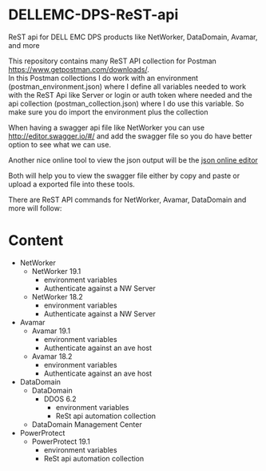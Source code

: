 # DELLEMC-DPS-ReST-api
ReST api for DELL EMC DPS products like NetWorker, DataDomain, Avamar, and more

This repository contains many ReST API collection for Postman https://www.getpostman.com/downloads/.  
In this Postman collections I do work with an environment (postman_environment.json) where I define all variables needed to work with the ReST Api like Server or login or auth token where needed and the api collection (postman_collection.json) where I do use this variable. So make sure you do import the environment plus the collection


When having a swagger api file like NetWorker you can use http://editor.swagger.io/#/ and add the swagger file so you do have better option to see what we can use.  

Another nice online tool to view the json output will be the [json online editor](https://jsoneditoronline.org/)  

Both will help you to view the swagger file either by copy and paste or upload a exported file into these tools.



There are ReST API commands for NetWorker, Avamar, DataDomain and more will follow:

# Content
* NetWorker  
  * NetWorker 19.1  
    * environment variables
    * Authenticate against a NW Server
  * NetWorker 18.2  
    * environment variables
    * Authenticate against a NW Server  
* Avamar  
  * Avamar 19.1
    * environment variables
    * Authenticate against an ave host  
  * Avamar 18.2
    * environment variables
    * Authenticate against an ave host  
* DataDomain
  * DataDomain
    * DDOS 6.2
        * environment variables
        * ReSt api automation collection
  * DataDomain Management Center
* PowerProtect
    * PowerProtect 19.1
      * environment variables
      * ReSt api automation collection
